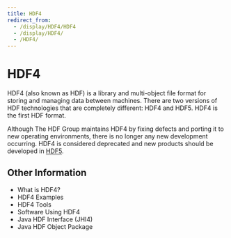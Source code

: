 ```yaml
---
title: HDF4
redirect_from: 
  - /display/HDF4/HDF4
  - /display/HDF4/
  - /HDF4/
---
```


# HDF4 

HDF4 (also known as HDF) is a library and multi-object file format for storing and managing data between machines. There are two versions of HDF technologies that are completely different: HDF4 and HDF5. HDF4 is the first HDF format.

Although The HDF Group maintains HDF4 by fixing defects and porting it to new operating environments, there is no longer any new development occurring. HDF4 is considered deprecated and new products should be developed in [HDF5](https://www.hdfgroup.org/solutions/hdf5/).  

## Other Information
* What is HDF4?
* HDF4 Examples
* HDF4 Tools
* Software Using HDF4
* Java HDF Interface (JHI4)
* Java HDF Object Package
